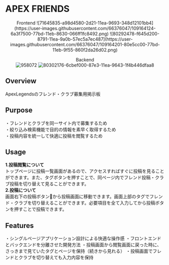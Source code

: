 # APEX FRIENDS

<div style="text-align: center;">
Frontend  
![71645835-a98d4580-2d21-11ea-9693-348d12101bb4](https://user-images.githubusercontent.com/66376047/109164124-6a3f7500-77bd-11eb-8630-066ff1fc8492.png)  
![80292478-f645d200-8791-11ea-9a0b-57ec5a7ec487](https://user-images.githubusercontent.com/66376047/109164201-80e5cc00-77bd-11eb-9f55-860f2da26d02.png)  

Backend  
![958072](https://user-images.githubusercontent.com/66376047/109164234-88a57080-77bd-11eb-8420-21d86a953676.png)
![80302176-6cbef000-87e3-11ea-9643-1f4b446dfaa8](https://user-images.githubusercontent.com/66376047/109164258-8f33e800-77bd-11eb-8a98-a0374355b250.png)
</div>

## Overview
ApexLegendsのフレンド・クラブ募集用掲示板

## Purpose
・フレンドとクラブを同一サイト内で募集するため  
・絞り込み検索機能で目的の情報を素早く取得するため  
・投稿内容を統一して快適に投稿を閲覧するため  

## Usage
**1.投稿閲覧について**  
トップページに投稿一覧画面があるので、アクセスすればすぐに投稿を見ることができます。また、タグボタンを押すことで、同ページ内でフレンド投稿・クラブ投稿を切り替えて見ることができます。  
**2.投稿について**  
画面右下の投稿ボタン:pencil:から投稿画面に移動できます。画面上部のタグでフレンド・クラブを切り替えることができます。必要項目を全て入力してから投稿ボタンを押すことで投稿できます。  

## Features
・シングルページアプリケーション設計による快適な操作感
・フロントエンドとバックエンドを分離させた開発方法
・投稿画面から閲覧画面に戻った時に、さっきまで見ていたタグとページを保持（続きから見れる）
・投稿画面でフレンドとクラブを切り替えても入力内容を保持

